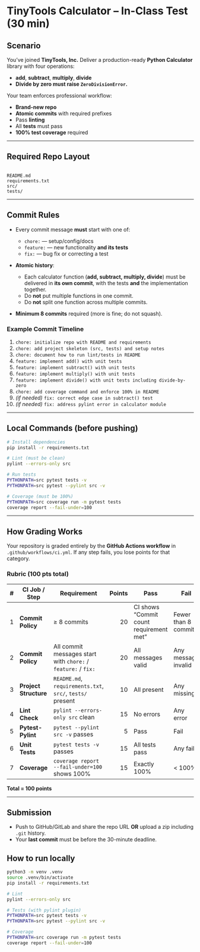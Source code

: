 # TinyTools Calculator – In-Class Test (30 min)

## Scenario
You’ve joined **TinyTools, Inc.** Deliver a production-ready **Python Calculator** library with four operations:

- **add**, **subtract**, **multiply**, **divide**  
- **Divide by zero must raise `ZeroDivisionError`.**

Your team enforces professional workflow:  
- **Brand-new repo**  
- **Atomic commits** with required prefixes  
- Pass **linting**  
- All **tests** must pass  
- **100% test coverage** required  

---

## Required Repo Layout
```

README.md
requirements.txt
src/
tests/

````

---

## Commit Rules
- Every commit message **must** start with one of:  
  - `chore:` — setup/config/docs  
  - `feature:` — new functionality **and its tests**  
  - `fix:` — bug fix or correcting a test  

- **Atomic history**:
  - Each calculator function (**add, subtract, multiply, divide**) must be delivered in **its own commit**, with the tests **and** the implementation together.  
  - Do **not** put multiple functions in one commit.  
  - Do **not** split one function across multiple commits.

- **Minimum 8 commits** required (more is fine; do not squash).

### Example Commit Timeline
1. `chore: initialize repo with README and requirements`
2. `chore: add project skeleton (src, tests) and setup notes`
3. `chore: document how to run lint/tests in README`
4. `feature: implement add() with unit tests`
5. `feature: implement subtract() with unit tests`
6. `feature: implement multiply() with unit tests`
7. `feature: implement divide() with unit tests including divide-by-zero`
8. `chore: add coverage command and enforce 100% in README`
9. *(if needed)* `fix: correct edge case in subtract() test`
10. *(if needed)* `fix: address pylint error in calculator module`

---

## Local Commands (before pushing)
```bash
# Install dependencies
pip install -r requirements.txt

# Lint (must be clean)
pylint --errors-only src

# Run tests
PYTHONPATH=src pytest tests -v
PYTHONPATH=src pytest --pylint src -v

# Coverage (must be 100%)
PYTHONPATH=src coverage run -m pytest tests
coverage report --fail-under=100
````

---

## How Grading Works

Your repository is graded entirely by the **GitHub Actions workflow** in `.github/workflows/ci.yml`.
If any step fails, you lose points for that category.

### Rubric (100 pts total)

| # | CI Job / Step         | Requirement                                                   | Points | Pass                                    | Fail                 |
| - | --------------------- | ------------------------------------------------------------- | -----: | --------------------------------------- | -------------------- |
| 1 | **Commit Policy**     | ≥ 8 commits                                                   |     20 | CI shows “Commit count requirement met” | Fewer than 8 commits |
| 2 | **Commit Policy**     | All commit messages start with `chore:` / `feature:` / `fix:` |     20 | All messages valid                      | Any message invalid  |
| 3 | **Project Structure** | `README.md`, `requirements.txt`, `src/`, `tests/` present     |     10 | All present                             | Any missing          |
| 4 | **Lint Check**        | `pylint --errors-only src` clean                              |     15 | No errors                               | Any error            |
| 5 | **Pytest-Pylint**     | `pytest --pylint src -v` passes                               |      5 | Pass                                    | Fail                 |
| 6 | **Unit Tests**        | `pytest tests -v` passes                                      |     15 | All tests pass                          | Any fail             |
| 7 | **Coverage**          | `coverage report --fail-under=100` shows 100%                 |     15 | Exactly 100%                            | < 100%               |

**Total = 100 points**

---

## Submission

* Push to GitHub/GitLab and share the repo URL **OR** upload a zip including `.git` history.
* Your **last commit** must be before the 30-minute deadline.

## How to run locally

```bash
python3 -m venv .venv
source .venv/bin/activate
pip install -r requirements.txt

# Lint
pylint --errors-only src

# Tests (with pylint plugin)
PYTHONPATH=src pytest tests -v
PYTHONPATH=src pytest --pylint src -v

# Coverage
PYTHONPATH=src coverage run -m pytest tests
coverage report --fail-under=100
